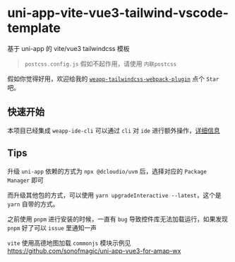 # uni-app-vite-vue3-tailwind-vscode-template

基于 uni-app 的 vite/vue3 tailwindcss 模板

> `postcss.config.js` 假如不起作用，请使用 `内联postcss`

假如你觉得好用，欢迎给我的 [`weapp-tailwindcss-webpack-plugin`](https://github.com/sonofmagic/weapp-tailwindcss-webpack-plugin) 点个 `Star` 吧。

## 快速开始

本项目已经集成 `weapp-ide-cli` 可以通过 `cli` 对 `ide` 进行额外操作，[详细信息](https://www.npmjs.com/package/weapp-ide-cli)

## Tips

升级 `uni-app` 依赖的方式为 `npx @dcloudio/uvm` 后，选择对应的 `Package Manager` 即可

而升级其他包的方式，可以使用 `yarn upgradeInteractive --latest`，这个是 `yarn` 自带的方式。

之前使用 `pnpm` 进行安装的时候，一直有 `bug` 导致控件库无法加载运行，如果发现 `pnpm` 好了可以 `issue` 里通知一声

`vite` 使用高德地图加载 `commonjs` 模块示例见 <https://github.com/sonofmagic/uni-app-vue3-for-amap-wx>

